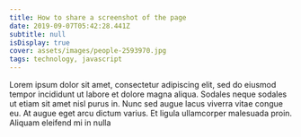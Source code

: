 ```yaml
---
title: How to share a screenshot of the page
date: 2019-09-07T05:42:28.441Z
subtitle: null
isDisplay: true
cover: assets/images/people-2593970.jpg
tags: technology, javascript
---
```

Lorem ipsum dolor sit amet, consectetur adipiscing elit, sed do eiusmod tempor incididunt ut labore et dolore magna aliqua. Sodales neque sodales ut etiam sit amet nisl purus in. Nunc sed augue lacus viverra vitae congue eu. At augue eget arcu dictum varius. Et ligula ullamcorper malesuada proin. Aliquam eleifend mi in nulla 